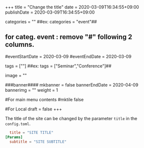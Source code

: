 +++
title =  "Change the title"
date = 2020-03-09T16:34:55+09:00
publishDate = 2020-03-09T16:34:55+09:00

categories = ""
##ex:  categories = "event"##
## for categ. event : remove "#" following 2 columns. ##
#eventStartDate = 2020-03-09
#eventEndDate = 2020-03-09

tags = [""]
##ex: tags = ["Seminar","Conference"]##

image = ""

###banner####
mkbanner = false
bannerEndDate = 2020-04-09
bannerimg = ""
weight = 1

#For main menu contents
#mktile false

#For Local
draft = false
+++

The title of the site can be changed by the parameter `title` in the `config.toml`.
```config.toml
  title = "SITE TITLE"
[Params]
  subtitle = "SITE SUBTITLE"
```
